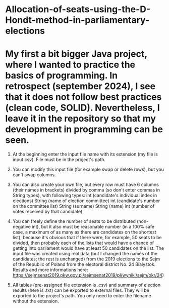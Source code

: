 # Allocation-of-seats-using-the-D-Hondt-method-in-parliamentary-elections
# My first a bit bigger Java project, where I wanted to practice the basics of programming. In retrospect (september 2024), I see that it does not follow best practices (clean code, SOLID). Nevertheless, I leave it in the repository so that my development in programming can be seen.

1. At the beginning enter the input file name with its extension (my file is input.csv). File must be in the project's path.

2. You can modify this input file (for example swap or delete rows), but you can't swap columns.

3. You can also create your own file, but every row must have 6 columns (their names in brackets) divided by comma (so don't enter commas in String types), with following types:
   int (candidate's individual index in elections)
   String (name of election committee)
   int (candidate's number on the committee list)
   String (surname)
   String (name)
   int (number of votes received by that candidate)

4. You can freely define the number of seats to be distributed (non-negative int), but it also must be reasonable number (in a 100% safe case, a maximum of as many as there are candidates on the shortest list), because it's obvious that if there were, for example, 50 seats to be divided, then probably each of the lists that would have a chance of getting into parliament would have at least 50 candidates on the list.
   The input file was created using real data (but I changed the names of the candidates; the rest is unchanged) from the 2019 elections to the Sejm of the Republic of Poland from the electoral district No. 24 Bialystok. Results and more informations here: https://sejmsenat2019.pkw.gov.pl/sejmsenat2019/pl/wyniki/sejm/okr/24)

6. All tables (pre-assigned file extension is .csv) and summary of election results (here is .txt) can be exported to external files. They will be exported to the project's path. You only need to enter the filename without the extension.
